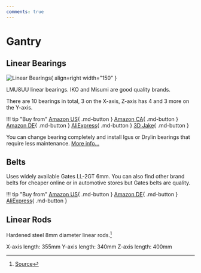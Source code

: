 ```yaml
---
comments: true
---
```

# Gantry

## Linear Bearings

![Linear Bearings](/images/linear_bearing.webp){ align=right width="150" }

LMU8UU linear bearings. IKO and Misumi are good quality brands.

There are 10 bearings in total, 3 on the X-axis, Z-axis has 4 and 3 more on the Y-axis.

!!! tip "Buy from"
    [Amazon US](https://www.amazon.com/Genuine-E3D-LM8UU-Box-M-BEARINGS-LM8UU/dp/B07CZ3QCBQ?crid=2M7HT0V0CSSMM&keywords=Genuine+IKO+LM8UU&qid=1681166087&s=industrial&sprefix=genuine+iko+lm8uu%2Cindustrial%2C200&sr=1-1&linkCode=ll1&tag=blakadders-20&linkId=7d88b81ca56a397467d95859c1a43e9b&language=en_US&ref_=as_li_ss_tl){ .md-button }
    [Amazon CA](https://www.amazon.ca/Genuine-E3D-LM8UU-Box-M-BEARINGS-LM8UU/dp/B07CZ3QCBQ?crid=2M7HT0V0CSSMM&keywords=Genuine+IKO+LM8UU&qid=1681166058&s=industrial&sprefix=genuine+iko+lm8uu%2Cindustrial%2C200&sr=1-1&linkCode=ll1&tag=tasmotatemp03-20&linkId=f91b135c6f701e2f6284c1c5de8ded26&language=en_CA&ref_=as_li_ss_tl){ .md-button }
    [Amazon DE](https://www.amazon.de/-/en/Linear-Bearing-Printer-RepRap-Mendel/dp/B07XYXHVZG?crid=1CQJ3T72E9HGA&keywords=linearlager+%E2%80%9Elm8uu%E2%80%9C&qid=1681165544&sprefix=lm8uu%22+linear+bearing%2Caps%2C121&sr=8-4&linkCode=ll1&tag=blakadders-20&linkId=f0628683ed8f7cfa8f0d83b734ce73ff&language=en_GB&ref_=as_li_ss_tl){ .md-button }
    [AliExpress](https://www.aliexpress.com/item/1005002667827889.html?aff_fcid=d33c53b3544f45789091d555e694a078-1681165359598-03743-_DlPHABJ&tt=CPS_NORMAL&aff_fsk=_DlPHABJ&aff_platform=shareComponent-detail&sk=_DlPHABJ&aff_trace_key=d33c53b3544f45789091d555e694a078-1681165359598-03743-_DlPHABJ&terminal_id=3f8c776975fd455ba956809c02d71a91&afSmartRedirect=y){ .md-button }
    [3D Jake](https://www.awin1.com/cread.php?awinmid=21809&awinaffid=930253&ued=https%3A%2F%2Fwww.3djake.com%2Fe3d%2Flinear-ball-bearings-set-of-2){ .md-button }

You can change bearing completely and install Igus or Drylin bearings that require less maintenance. [More info...](https://www.reddit.com/r/Sovol/comments/128hf2a/lm8uu_vs_igus_rj4jp_drylin/?utm_source=share&utm_medium=web2x&context=3) 

## Belts

Uses widely available Gates LL-2GT 6mm. You can also find other brand belts for cheaper online or in automotive stores but Gates belts are quality.

!!! tip "Buy from"
    [Amazon US](https://www.amazon.com/Zamtac-GATES-LL-2GT-Printer-synchronous-Resistant/dp/B07QCKJ78Z?crid=14EFVLN16K57N&keywords=gates%2Bll-2gt&qid=1681138326&sprefix=gatesll-2gt%2Caps%2C211&sr=8-4&th=1&linkCode=ll1&tag=blakadders-20&linkId=3564067559b551dac2ae95cd79fcfb66&language=en_US&ref_=as_li_ss_tl){ .md-button }
    [Amazon DE](https://www.amazon.de/-/en/Original-GATES-LL-GT2-Industrial-Sidewinder-Matching/dp/B0923B2BZD?crid=47661H7WHQHP&keywords=%E2%80%9Etore%E2%80%9C%2Bll-2gt&qid=1681138400&sprefix=gates%22%2Bll-2gt%2Caps%2C98&sr=8-2&th=1&linkCode=ll1&tag=blakadders-20&linkId=df64297bcab3ffdc03b1600856adcec1&language=en_GB&ref_=as_li_ss_tl){ .md-button }
    [AliExpress](https://www.aliexpress.com/item/1005003961304128.html?aff_fcid=fa6cc680e0484be39559d007159f0cff-1681138252551-01307-_DBWqMBJ&tt=CPS_NORMAL&aff_fsk=_DBWqMBJ&aff_platform=shareComponent-detail&sk=_DBWqMBJ&aff_trace_key=fa6cc680e0484be39559d007159f0cff-1681138252551-01307-_DBWqMBJ&terminal_id=3f8c776975fd455ba956809c02d71a91&afSmartRedirect=y){ .md-button }
    
## Linear Rods

Hardened steel 8mm diameter linear rods.[^1]

X-axis length: 355mm
Y-axis length: 340mm
Z-axis length: 400mm

[^1]: [Source](https://github.com/bassamanator/everything-sovol-sv06/#linear-motion-guide-rods)
